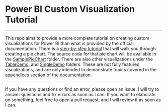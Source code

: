 # Power BI Custom Visualization Tutorial
---
This repo aims to provide a more complete tutorial on creating custom visualizations for Power BI than what is provided by the official documentation. There is a [step-by-step tutorial](docs/project.md) that will walk you through creating a pie chart. The source code for that pie chart will be available in the [SamplePieChart](/SamplePieChart) folder. There are also other visualizations under the [TableDemo](/TableDemo), and [SingleDemo](/SingleDemo) folders. These are not fully featured visualizations, and are only intended to demonstrate topics covered in the [appendices](docs/project.md#appendices) section of the documentation.

---

If you have any questions or find an error, please open an issue. I will try to answer questions and fix errors as soon as I can. If you want to elaborate on something, feel free to open a pull request, and I will review it as soon as I can.
